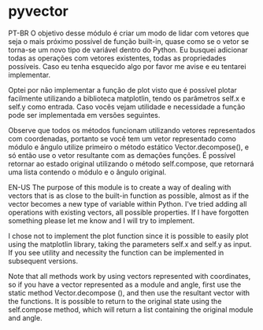 # pyvector

PT-BR
O objetivo desse módulo é criar um modo de lidar com vetores que seja o mais próximo possível de função built-in, quase como se o vetor se torna-se um novo tipo de variável dentro do Python. Eu busquei adicionar todas as operações com vetores existentes, todas as propriedades possíveis. Caso eu tenha esquecido algo por favor me avise e eu tentarei implementar.

Optei por não implementar a função de plot visto que é possível plotar facilmente utilizando a biblioteca matplotlin, tendo os parâmetros self.x e self.y como entrada. Caso vocês vejam utilidade e necessidade a função pode ser implementada em versões seguintes.

Observe que todos os métodos funcionam utilizando vetores representados com coordenadas, portanto se você tem um vetor representado como módulo e ângulo utilize primeiro o método estático Vector.decompose(), e só então use o vetor resultante com as demações funções. É possível retornar ao estado original utilizando o método self.compose, que retornará uma lista contendo o módulo e o ângulo original.

EN-US
The purpose of this module is to create a way of dealing with vectors that is as close to the built-in function as possible, almost as if the vector becomes a new type of variable within Python. I've tried adding all operations with existing vectors, all possible properties. If I have forgotten something please let me know and I will try to implement.

I chose not to implement the plot function since it is possible to easily plot using the matplotlin library, taking the parameters self.x and self.y as input. If you see utility and necessity the function can be implemented in subsequent versions.

Note that all methods work by using vectors represented with coordinates, so if you have a vector
represented as a module and angle, first use the static method Vector.decompose (), and then use the resultant vector with the functions. It is possible to return to the original state using the self.compose method, which will return a list containing the original module and angle.
